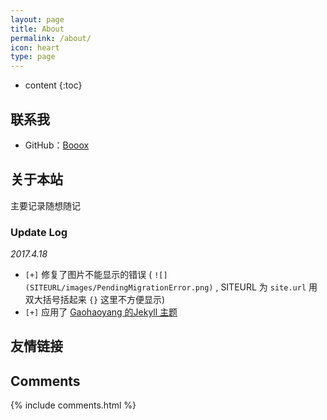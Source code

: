```yaml
---
layout: page
title: About
permalink: /about/
icon: heart
type: page
---
```


* content
{:toc}


## 联系我

* GitHub：[Booox](https://github.com/booox)

## 关于本站

主要记录随想随记




### Update Log

*2017.4.18*

- `[+]` 修复了图片不能显示的错误 ( `![](SITEURL/images/PendingMigrationError.png)` , SITEURL 为 `site.url` 用双大括号括起来 `{}` 这里不方便显示)
- `[+]` 应用了 [Gaohaoyang 的Jekyll 主题](https://github.com/Gaohaoyang/gaohaoyang.github.io)


## 友情链接


## Comments

{% include comments.html %}
